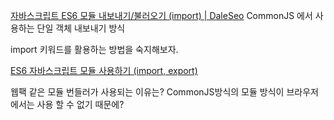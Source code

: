 [자바스크립트 ES6 모듈 내보내기/불러오기 (import) | DaleSeo](https://www.daleseo.com/js-module-import/)
CommonJS 에서 사용하는 단일 객체 내보내기 방식

import 키워드를 활용하는 방법을 숙지해보자.

[ES6 자바스크립트 모듈 사용하기 (import, export)](https://jeong-pro.tistory.com/122)

웹팩 같은 모듈 번들러가 사용되는 이유는?
CommonJS방식의 모듈 방식이 브라우저에서는 사용 할 수 없기 때문에?